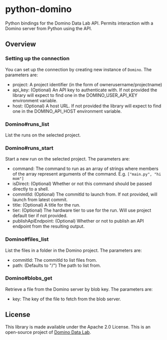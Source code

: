 # python-domino

Python bindings for the Domino Data Lab API. Permits interaction with a Domino server from Python
using the API.

## Overview

### Setting up the connection

You can set up the connection by creating new instance of `Domino`. The parameters are:

* project: A project identifier (in the form of ownerusername/projectname)
* api_key: (Optional) An API key to authenticate with. If not provided the library will expect to find one
  in the DOMINO_USER_API_KEY environment variable.
* host: (Optional) A host URL. If not provided the library will expect to find one in the DOMINO_API_HOST
  environment variable.

### Domino#runs_list

List the runs on the selected project.

### Domino#runs_start

Start a new run on the selected project. The parameters are:

* command: The command to run as an array of strings where members of the array represent arguments
  of the command. E.g. `["main.py", "hi mom"]`
* isDirect: (Optional) Whether or not this command should be passed directly to a shell.
* commitId: (Optional) The commitId to launch from. If not provided, will launch from latest commit.
* title: (Optional) A title for the run.
* tier: (Optional) The hardware tier to use for the run. Will use project default tier if not provided.
* publishApiEndpoint: (Optional) Whether or not to publish an API endpoint from the resulting output.

### Domino#files_list

List the files in a folder in the Domino project. The parameters are:

* commitId: The commitId to list files from.
* path: (Defaults to "/") The path to list from.

### Domino#blobs_get

Retrieve a file from the Domino server by blob key. The parameters are:

* key: The key of the file to fetch from the blob server.

## License

This library is made available under the Apache 2.0 License. This is an open-source project of
[Domino Data Lab](https://www.dominodatalab.com).
